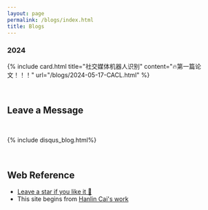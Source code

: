 ```yaml
---
layout: page
permalink: /blogs/index.html
title: Blogs
---
```



### 2024


{% include card.html title="社交媒体机器人识别" content="🔥第一篇论文！！！" url="/blogs/2024-05-17-CACL.html" %}


<br>

## Leave a Message

<br>

{% include disqus_blog.html%} 

<br>


## Web Reference

- [Leave a star if you like it 🥰](https://github.com/SirryChen/SirryChen.github.io) 
- This site begins from [Hanlin Cai's work](https://github.com/GuangLun2000/GuangLun2000.github.io)
